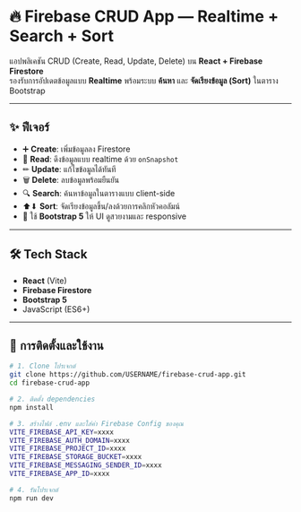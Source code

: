 # 🔥 Firebase CRUD App — Realtime + Search + Sort

แอปพลิเคชัน CRUD (Create, Read, Update, Delete) บน **React + Firebase Firestore**  
รองรับการอัปเดตข้อมูลแบบ **Realtime** พร้อมระบบ **ค้นหา** และ **จัดเรียงข้อมูล (Sort)** ในตาราง Bootstrap

---

## ✨ ฟีเจอร์
- ➕ **Create**: เพิ่มข้อมูลลง Firestore
- 📖 **Read**: ดึงข้อมูลแบบ realtime ด้วย `onSnapshot`
- ✏ **Update**: แก้ไขข้อมูลได้ทันที
- 🗑 **Delete**: ลบข้อมูลพร้อมยืนยัน
- 🔍 **Search**: ค้นหาข้อมูลในตารางแบบ client-side
- ⬆⬇ **Sort**: จัดเรียงข้อมูลขึ้น/ลงด้วยการคลิกหัวคอลัมน์
- 🎨 ใช้ **Bootstrap 5** ให้ UI ดูสวยงามและ responsive

---

## 🛠 Tech Stack
- **React** (Vite)
- **Firebase Firestore**
- **Bootstrap 5**
- JavaScript (ES6+)

---

## 🚀 การติดตั้งและใช้งาน

```bash
# 1. Clone โปรเจกต์
git clone https://github.com/USERNAME/firebase-crud-app.git
cd firebase-crud-app

# 2. ติดตั้ง dependencies
npm install

# 3. สร้างไฟล์ .env และใส่ค่า Firebase Config ของคุณ
VITE_FIREBASE_API_KEY=xxxx
VITE_FIREBASE_AUTH_DOMAIN=xxxx
VITE_FIREBASE_PROJECT_ID=xxxx
VITE_FIREBASE_STORAGE_BUCKET=xxxx
VITE_FIREBASE_MESSAGING_SENDER_ID=xxxx
VITE_FIREBASE_APP_ID=xxxx

# 4. รันโปรเจกต์
npm run dev
